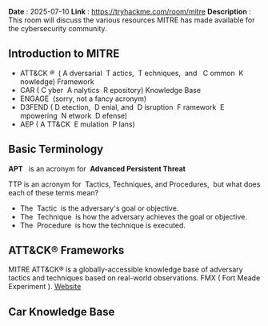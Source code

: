 **Date** : 2025-07-10
**Link** :   https://tryhackme.com/room/mitre
**Description** : This room will discuss the various resources MITRE has made available for the cybersecurity community.

## Introduction to MITRE

- ATT&CK _®_  ( A dversarial  T actics,  T echniques,  and   C ommon  K nowledge) Framework
- CAR ( C yber  A nalytics  R epository) Knowledge Base
- ENGAGE  (sorry, not a fancy acronym)
- D3FEND ( D etection,  D enial, and  D isruption  F ramework  E mpowering  N etwork  D efense)
- AEP ( A TT&CK  E mulation  P lans)


## Basic Terminology

**APT**   is an acronym for  **Advanced Persistent Threat**

TTP is an acronym for  Tactics, Techniques, and Procedures,  but what does each of these terms mean?

- The  Tactic  is the adversary's goal or objective.
- The  Technique  is how the adversary achieves the goal or objective.
- The  Procedure  is how the technique is executed.

## ATT&CK® Frameworks

MITRE ATT&CK® is a globally-accessible knowledge base of adversary tactics and techniques based on real-world observations.
FMX ( Fort Meade Experiment ).
[Website](https://attack.mitre.org/)


## Car Knowledge Base


